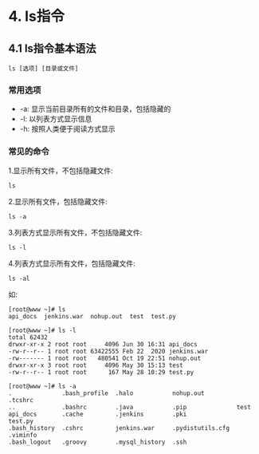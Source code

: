 # 4. ls指令

## 4.1 ls指令基本语法

```
ls [选项] [目录或文件]
```

### 常用选项
* -a: 显示当前目录所有的文件和目录，包括隐藏的
* -l: 以列表方式显示信息
* -h: 按照人类便于阅读方式显示


### 常见的命令

1.显示所有文件，不包括隐藏文件:
```shell script
ls
```

2.显示所有文件，包括隐藏文件:

```shell script
ls -a
```

3.列表方式显示所有文件，不包括隐藏文件:

```shell script
ls -l
```

4.列表方式显示所有文件，包括隐藏文件:

```shell script
ls -al
```



如:

```shell script
[root@www ~]# ls
api_docs  jenkins.war  nohup.out  test  test.py
```

```shell script
[root@www ~]# ls -l
total 62432
drwxr-xr-x 2 root root     4096 Jun 30 16:31 api_docs
-rw-r--r-- 1 root root 63422555 Feb 22  2020 jenkins.war
-rw------- 1 root root   480541 Oct 19 22:51 nohup.out
drwxr-xr-x 3 root root     4096 May 30 15:13 test
-rw-r--r-- 1 root root      167 May 28 10:29 test.py
```

```shell script
[root@www ~]# ls -a
.              .bash_profile  .halo           nohup.out         .tcshrc
..             .bashrc        .java           .pip              test
api_docs       .cache         .jenkins        .pki              test.py
.bash_history  .cshrc         jenkins.war     .pydistutils.cfg  .viminfo
.bash_logout   .groovy        .mysql_history  .ssh
```
